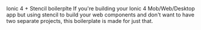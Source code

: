 Ionic 4 + Stencil boilerplte
If you're building your Ionic 4 Mob/Web/Desktop app but using stencil to build your web components 
and don't want to have two separate projects, this boilerplate is made for just that.
